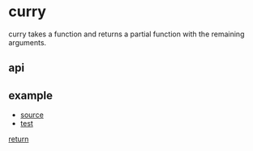 # curry

curry takes a function and returns a partial function
with the remaining arguments.

## api

## example


- [source](./index.js)
- [test](./test.js)

[return](../../../README.md#function)
